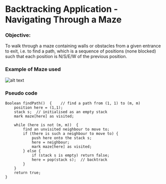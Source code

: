 # Backtracking Application - Navigating Through a Maze

### Objective: 
To walk through a maze containing walls or obstacles from a given entrance to exit, i.e. to find a path, which is a sequence of positions (none blocked) such that each position is N/S/E/W of the previous position.

### Example of Maze used
![alt text](https://github.com/adriangohjw/selfpractice/edit/master/mazeNavigation/image.png)

### Pseudo code

```
Boolean findPath()  {    // find a path from (1, 1) to (m, m)
	position here = (1,1);
	stack s;  // initialised as an empty stack
	mark maze[here] as visited;
	
	while (here is not (m, m))  {
		find an unvisited neighbour to move to;
		if (there is such a neighbour to move to) {
			push here onto the stack s; 
			here = neighbour;
			mark maze[here] as visited;  
		} else {
			if (stack s is empty) return false;
			here = pop(stack s);  // backtrack
		}	
	}
	return true;		
}   
```
